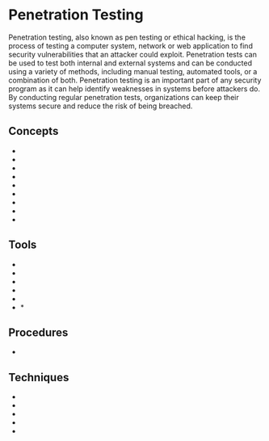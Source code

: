 # Penetration Testing

Penetration testing, also known as pen testing or ethical hacking, is the process of testing a computer system, network or web application to find security vulnerabilities that an attacker could exploit. Penetration tests can be used to test both internal and external systems and can be conducted using a variety of methods, including manual testing, automated tools, or a combination of both. Penetration testing is an important part of any security program as it can help identify weaknesses in systems before attackers do. By conducting regular penetration tests, organizations can keep their systems secure and reduce the risk of being breached.

## Concepts
* [](a-general-overview-of-penetration-testing-methodologies)
* [](introduction-to-the-penetration-testing-workflow)
* [](mastering-the-preparation-phase-in-penetration-testing-engagements)
* [](reconnaissance-phase-in-penetration-testing-engagements)
* [](be-informed-be-safe-design-vulnerabilities)
* [](network-footprinting-the-building-blocks-of-any-successful-attack)
* [](dont-let-race-conditions-bug-you)
* [](weaknesses-in-default-configuration-settings)
* [](common-code-injection-vulnerabilities)

## Tools

* [](using-netcat-as-a-reverse-shell)
* [](keep-your-systems-safe-with-regular-vulnerability-scanning)
* [](mimikatz-the-post-exploitation-tool-for-offensive-security-testing)
* [](xml-external-entity-injection)
* [](dns-enumeration-using-zone-transfer)
* [](understanding-the-different-types-of-scan-you-can-perform-with-nmap)
*[](stop-idor-attacks-before-they-happen)

## Procedures

* [](example-of-a-penetration-testing-report-executive-summary)


## Techniques

* [](keep-your-web-application-safe-by-preventing-sql-injections)
* [](enumerating-aws-s3-buckets)
* [](get-the-inside-scoop-on-a-machines-operating-system)
* [](bypass-ids-and-firewall-restrictions-while-network-scanning)
* [](content-discovery-part-1)






